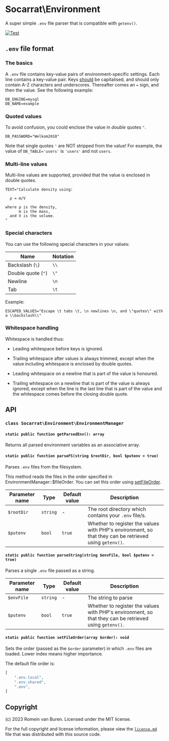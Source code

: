 # Socarrat\Environment

A super simple `.env` file parser that is compatible with `getenv()`.

[![Test](https://github.com/socarrat-php/environment/actions/workflows/test.yml/badge.svg?event=push)](https://github.com/socarrat-php/environment/actions/workflows/test.yml)

## `.env` file format

### The basics

A `.env` file contains key-value pairs of environment-specific settings. Each line contains a key-value pair. Keys [should](https://www.rfc-editor.org/rfc/rfc2119#section-3) be capitalised, and should only contain A-Z characters and underscores. Thereafter comes an `=` sign, and then the value. See the following example:

```
DB_ENGINE=mysql
DB_NAME=example
```

### Quoted values

To avoid confusion, you could enclose the value in _double_ quotes `"`.

```
DB_PASSWORD="Welkom2018"
```

Note that single quotes `'` are NOT stripped from the value! For example, the value of `DB_TABLE='users'` is `'users'` and not `users`.

### Multi-line values

Multi-line values are supported, provided that the value is enclosed in double quotes.

```
TEXT="Calculate density using:

  ρ = m/V

where ρ is the density,
      m is the mass,
  and V is the volume.
"
```

### Special characters

You can use the following special characters in your values:

| Name               | Notation |
|--------------------|----------|
| Backslash (`\`)    | `\\`     |
| Double quote (`"`) | `\"`     |
| Newline            | `\n`     |
| Tab                | `\t`     |

Example:

```
ESCAPED_VALUES="Escape \t tabs \t, \n newlines \n, and \"quotes\" with a \\backslash\\"
```

### Whitespace handling

Whitespace is handled thus:

* Leading whitespace before keys is ignored.

* Trailing whitespace after values is always trimmed, except when the value including whitespace is enclosed by double quotes.

* Leading whitespace on a newline that is part of the value is honoured.

* Trailing whitespace on a newline that is part of the value is always ignored, except when the line is the last line that is part of the value and the whitespace comes before the closing double quote.

## API

### `class Socarrat\Environment\EnvironmentManager`

#### `static public function getParsedEnv(): array`

Returns all parsed environment variables as an associative array.

#### `static public function parseFS(string $rootDir, bool $putenv = true)`

Parses `.env` files from the filesystem.

This method reads the files in the order specified in EnvironmentManager::$fileOrder. You can set this order using [setFileOrder](#static-public-function-setfileorderarray-order-void).

| Parameter name | Type      | Default value | Description                                                                                            |
|----------------|-----------|---------------|--------------------------------------------------------------------------------------------------------|
| `$rootDir`     | `string`  | -             | The root directory which contains your `.env` file/s.                                                  |
| `$putenv`      | `bool`    | `true`        | Whether to register the values with PHP's environment, so that they can be retrieved using `getenv()`. |

#### `static public function parseString(string $envFile, bool $putenv = true)`

Parses a single `.env` file passed as a string.

| Parameter name | Type      | Default value | Description                                                                                            |
|----------------|-----------|---------------|--------------------------------------------------------------------------------------------------------|
| `$envFile`     | `string`  | -             | The string to parse                                                                                    |
| `$putenv`      | `bool`    | `true`        | Whether to register the values with PHP's environment, so that they can be retrieved using `getenv()`. |

#### `static public function setFileOrder(array $order): void`

Sets the order (passed as the `$order` parameter) in which `.env` files are loaded. Lower index means higher importance.

The default file order is:

```php
[
	".env.local",
	".env.shared",
	".env",
]
```

## Copyright

(c) 2023 Romein van Buren. Licensed under the MIT license.

For the full copyright and license information, please view the [`license.md`](./license.md) file that was distributed with this source code.
